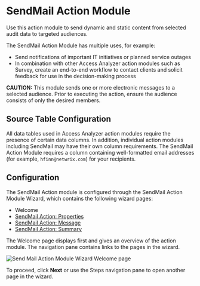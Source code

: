 # SendMail Action Module

Use this action module to send dynamic and static content from selected audit data to targeted
audiences.

The SendMail Action Module has multiple uses, for example:

- Send notifications of important IT initiatives or planned service outages
- In combination with other Access Analyzer action modules such as Survey, create an end-to-end
  workflow to contact clients and solicit feedback for use in the decision-making process

**CAUTION:** This module sends one or more electronic messages to a selected audience. Prior to
executing the action, ensure the audience consists of only the desired members.

## Source Table Configuration

All data tables used in Access Analyzer action modules require the presence of certain data columns.
In addition, individual action modules including SendMail may have their own column requirements.
The SendMail Action Module requires a column containing well-formatted email addresses (for example,
`hfinn@netwrix.com`) for your recipients.

## Configuration

The SendMail Action module is configured through the SendMail Action Module Wizard, which contains
the following wizard pages:

- Welcome
- [SendMail Action: Properties](/docs/accessanalyzer/12.0/admin/action/sendmail/properties.md)
- [SendMail Action: Message](/docs/accessanalyzer/12.0/admin/action/sendmail/message.md)
- [SendMail Action: Summary](/docs/accessanalyzer/12.0/admin/action/sendmail/summary.md)

The Welcome page displays first and gives an overview of the action module. The navigation pane
contains links to the pages in the wizard.

![Send Mail Action Module Wizard Welcome page](/img/product_docs/threatprevention/threatprevention/siemdashboard/qradar/dashboard/overview.webp)

To proceed, click **Next** or use the Steps navigation pane to open another page in the wizard.
